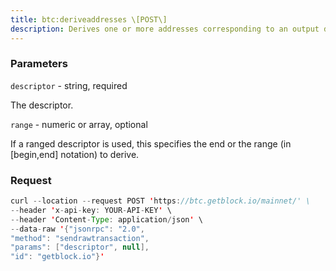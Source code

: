 ```yaml
---
title: btc:deriveaddresses \[POST\]
description: Derives one or more addresses corresponding to an output descriptor.In the above, pubkey either refers to a fixed public key in hexadecimalnotation, or to an xpub/xprv optionally followed by one or more pathelements separated by /, where h represents a hardened child key.For more information on output descriptors, see the documentation in thedoc/descriptors.md file.
---
```


### Parameters


`descriptor` - string, required

The descriptor.

`range` - numeric or array, optional

If a ranged descriptor is used, this specifies the end or the range (in
\[begin,end\] notation) to derive.

### Request

``` java
curl --location --request POST 'https://btc.getblock.io/mainnet/' \
--header 'x-api-key: YOUR-API-KEY' \
--header 'Content-Type: application/json' \
--data-raw '{"jsonrpc": "2.0",
"method": "sendrawtransaction",
"params": ["descriptor", null],
"id": "getblock.io"}'
```


